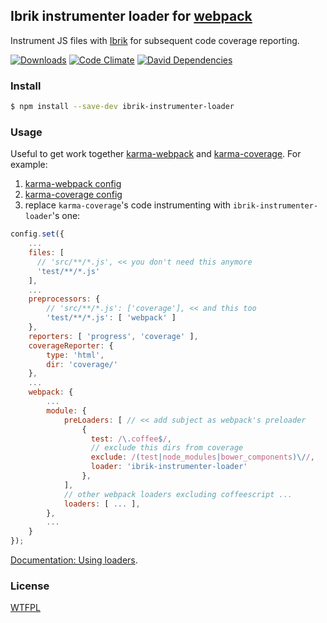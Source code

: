 ## Ibrik instrumenter loader for [webpack](https://webpack.github.io/)

Instrument JS files with [Ibrik](https://github.com/Constellation/ibrik) for subsequent code coverage reporting.

[![Downloads](http://img.shields.io/npm/dm/ibrik-instrumenter-loader.svg)](https://npmjs.org/package/ibrik-instrumenter-loader) [![Code Climate](https://codeclimate.com/github/vectart/ibrik-instrumenter-loader/badges/gpa.svg)](https://codeclimate.com/github/vectart/ibrik-instrumenter-loader) [![David Dependencies](https://david-dm.org/vectart/ibrik-instrumenter-loader.svg)](https://david-dm.org/vectart/ibrik-instrumenter-loader)

### Install

```sh
$ npm install --save-dev ibrik-instrumenter-loader
```

### Usage

Useful to get work together [karma-webpack](https://github.com/webpack/karma-webpack) and [karma-coverage](https://github.com/karma-runner/karma-coverage). For example:

1. [karma-webpack config](https://github.com/webpack/karma-webpack#karma-webpack)
2. [karma-coverage config](https://github.com/karma-runner/karma-coverage#configuration)
3. replace `karma-coverage`'s code instrumenting with `ibrik-instrumenter-loader`'s one:

```javascript
config.set({
    ...
    files: [
      // 'src/**/*.js', << you don't need this anymore
      'test/**/*.js'
    ],
    ...
    preprocessors: {
        // 'src/**/*.js': ['coverage'], << and this too
        'test/**/*.js': [ 'webpack' ]
    },
    reporters: [ 'progress', 'coverage' ],
    coverageReporter: {
        type: 'html',
        dir: 'coverage/'
    },
    ...
    webpack: {
        ...
        module: {
            preLoaders: [ // << add subject as webpack's preloader
                {
                  test: /\.coffee$/,
                  // exclude this dirs from coverage
                  exclude: /(test|node_modules|bower_components)\//,
                  loader: 'ibrik-instrumenter-loader'
                },
            ],
            // other webpack loaders excluding coffeescript ...
            loaders: [ ... ],
        },
        ...
    }
});
```

[Documentation: Using loaders](https://webpack.github.io/docs/using-loaders.html).

### License
[WTFPL](http://www.wtfpl.net/wp-content/uploads/2012/12/wtfpl-strip.jpg)
